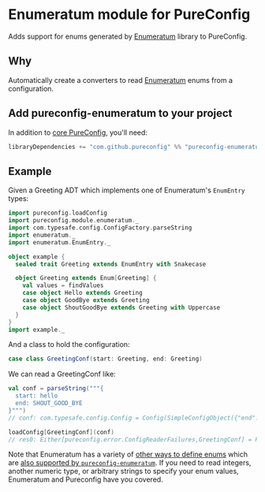 # Enumeratum module for PureConfig

Adds support for enums generated by [Enumeratum](https://github.com/lloydmeta/enumeratum) library to PureConfig.

## Why

Automatically create a converters to read [Enumeratum](https://github.com/lloydmeta/enumeratum) enums from a configuration.

## Add pureconfig-enumeratum to your project

In addition to [core PureConfig](https://github.com/pureconfig/pureconfig), you'll need:

```scala
libraryDependencies += "com.github.pureconfig" %% "pureconfig-enumeratum" % "0.9.1"
```

## Example

Given a Greeting ADT which implements one of Enumeratum's `EnumEntry` types:

```scala
import pureconfig.loadConfig
import pureconfig.module.enumeratum._
import com.typesafe.config.ConfigFactory.parseString
import enumeratum._
import enumeratum.EnumEntry._

object example {
  sealed trait Greeting extends EnumEntry with Snakecase

  object Greeting extends Enum[Greeting] {
    val values = findValues
    case object Hello extends Greeting
    case object GoodBye extends Greeting
    case object ShoutGoodBye extends Greeting with Uppercase
  }
}
import example._
```

And a class to hold the configuration:
```scala
case class GreetingConf(start: Greeting, end: Greeting)
```

We can read a GreetingConf like:
```scala
val conf = parseString("""{
  start: hello
  end: SHOUT_GOOD_BYE
}""")
// conf: com.typesafe.config.Config = Config(SimpleConfigObject({"end":"SHOUT_GOOD_BYE","start":"hello"}))

loadConfig[GreetingConf](conf)
// res0: Either[pureconfig.error.ConfigReaderFailures,GreetingConf] = Right(GreetingConf(Hello,ShoutGoodBye))
```

Note that Enumeratum has a variety of [other ways to define enums](https://github.com/lloydmeta/enumeratum#more-examples) which are [also supported by `pureconfig-enumeratum`](src/test/scala/pureconfig/module/enumeratum/EnumeratumConvertTest.scala). If you need to read integers, another numeric type, or arbitrary strings to specify your enum values, Enumeratum and Pureconfig have you covered.
